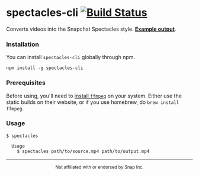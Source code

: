 # spectacles-cli [![Build Status](https://travis-ci.org/fabe/spectacles-cli.svg?branch=master)](https://travis-ci.org/fabe/spectacles-cli)
Converts videos into the Snapchat Spectacles style. **[Example output](https://streamable.com/ga7w0)**.

### Installation
You can install `spectacles-cli` globally through npm.

    npm install -g spectacles-cli

### Prerequisites
Before using, you'll need to [install `ffmpeg`](https://ffmpeg.org/download.html) on your system. Either use the static builds on their website, or if you use homebrew, do `brew install ffmpeg`.

### Usage
    $ spectacles

      Usage
        $ spectacles path/to/source.mp4 path/to/output.mp4

****

<p align="center">
  <sup>Not affiliated with or endorsed by Snap Inc.</sup>
</p>
